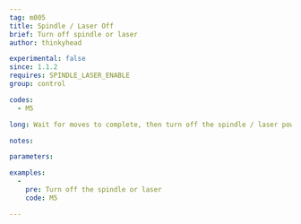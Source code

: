 ```yaml
---
tag: m005
title: Spindle / Laser Off
brief: Turn off spindle or laser
author: thinkyhead

experimental: false
since: 1.1.2
requires: SPINDLE_LASER_ENABLE
group: control

codes:
  - M5

long: Wait for moves to complete, then turn off the spindle / laser power and PWM.

notes:

parameters:

examples:
  -
    pre: Turn off the spindle or laser
    code: M5

---
```

